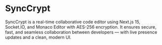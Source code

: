 # SyncCrypt
SyncCrypt is a real-time collaborative code editor using Next.js 15, Socket.IO, and Monaco Editor with AES-256 encryption. It ensures secure, fast, and seamless collaboration between developers — with live presence updates and a clean, modern UI.
